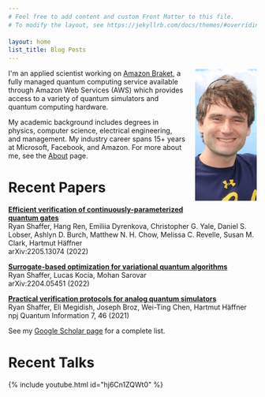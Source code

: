```yaml
---
# Feel free to add content and custom Front Matter to this file.
# To modify the layout, see https://jekyllrb.com/docs/themes/#overriding-theme-defaults

layout: home
list_title: Blog Posts
---
```

<img src="/images/portrait.jpg" style="float: right; padding: 0px 0px 20px 20px" width="125" alt="Photo of Ryan Shaffer" />

I'm an applied scientist working on [Amazon Braket](https://aws.amazon.com/braket/),
a fully managed quantum computing service available through Amazon Web Services (AWS)
which provides access to a variety of quantum simulators and quantum computing hardware.

My academic background includes degrees in physics, computer science, electrical engineering, and management.
My industry career spans 15+ years at Microsoft, Facebook, and Amazon.
For more about me, see the [About](./about.md) page.

# Recent Papers

[**Efficient verification of continuously-parameterized quantum gates**](https://arxiv.org/abs/2205.13074)  
Ryan Shaffer, Hang Ren, Emiliia Dyrenkova, Christopher G. Yale, Daniel S. Lobser, Ashlyn D. Burch, Matthew N. H. Chow, Melissa C. Revelle, Susan M. Clark, Hartmut Häffner  
arXiv:2205.13074 (2022)

[**Surrogate-based optimization for variational quantum algorithms**](https://arxiv.org/abs/2204.05451)  
Ryan Shaffer, Lucas Kocia, Mohan Sarovar  
arXiv:2204.05451 (2022)

[**Practical verification protocols for analog quantum simulators**](https://doi.org/10.1038/s41534-021-00380-8)  
Ryan Shaffer, Eli Megidish, Joseph Broz, Wei-Ting Chen, Hartmut Häffner  
npj Quantum Information 7, 46 (2021)

See my [Google Scholar page](https://scholar.google.com/citations?user=SRrFQ-gAAAAJ) for a complete list.

# Recent Talks

{% include youtube.html id="hj6Cn1ZQWt0" %}
